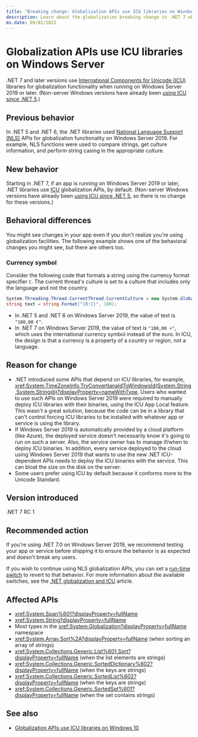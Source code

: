 ```yaml
---
title: "Breaking change: Globalization APIs use ICU libraries on Windows Server"
description: Learn about the globalization breaking change in .NET 7 where ICU libraries are used for globalization functionality instead of NLS on Windows Server.
ms.date: 09/01/2022
---
```

# Globalization APIs use ICU libraries on Windows Server

.NET 7 and later versions use [International Components for Unicode (ICU)](http://site.icu-project.org/home) libraries for globalization functionality when running on Windows Server 2019 or later. (Non-server Windows versions have already been [using ICU since .NET 5](../5.0/icu-globalization-api.md).)

## Previous behavior

In .NET 5 and .NET 6, the .NET libraries used [National Language Support (NLS)](/windows/win32/intl/national-language-support) APIs for globalization functionality on Windows Server 2019. For example, NLS functions were used to compare strings, get culture information, and perform string casing in the appropriate culture.

## New behavior

Starting in .NET 7, if an app is running on Windows Server 2019 or later, .NET libraries use [ICU](http://site.icu-project.org/home) globalization APIs, by default. (Non-server Windows versions have already been [using ICU since .NET 5](../5.0/icu-globalization-api.md), so there is no change for these versions.)

## Behavioral differences

You might see changes in your app even if you don't realize you're using globalization facilities. The following example shows one of the behavioral changes you might see, but there are others too.

### Currency symbol

Consider the following code that formats a string using the currency format specifier `C`. The current thread's culture is set to a culture that includes only the language and not the country.

```csharp
System.Threading.Thread.CurrentThread.CurrentCulture = new System.Globalization.CultureInfo("de");
string text = string.Format("{0:C}", 100);
```

- In .NET 5 and .NET 6 on Windows Server 2019, the value of text is `"100,00 €"`.
- In .NET 7 on Windows Server 2019, the value of text is `"100,00 ¤"`, which uses the international currency symbol instead of the euro. In ICU, the design is that a currency is a property of a country or region, not a language.

## Reason for change

- .NET introduced some APIs that depend on ICU libraries, for example, <xref:System.TimeZoneInfo.TryConvertIanaIdToWindowsId(System.String,System.String@)?displayProperty=nameWithType>. Users who wanted to use such APIs on Windows Server 2019 were required to manually deploy ICU libraries with their binaries, using the ICU App Local feature. This wasn't a great solution, because the code can be in a library that can't control forcing ICU libraries to be installed with whatever app or service is using the library.
- If Windows Server 2019 is automatically provided by a cloud platform (like Azure), the deployed service doesn't necessarily know it's going to run on such a server. Also, the service owner has to manage if/when to deploy ICU binaries. In addition, every service deployed to the cloud using Windows Server 2019 that wants to use the new .NET ICU-dependent APIs needs to deploy the ICU binaries with the service. This can bloat the size on the disk on the server.
- Some users prefer using ICU by default because it conforms more to the Unicode Standard.

## Version introduced

.NET 7 RC 1

## Recommended action

If you're using .NET 7.0 on Windows Server 2019, we recommend testing your app or service before shipping it to ensure the behavior is as expected and doesn't break any users.

If you wish to continue using NLS globalization APIs, you can set a [run-time switch](../../../runtime-config/globalization.md#nls) to revert to that behavior. For more information about the available switches, see the [.NET globalization and ICU](../../../../core/extensions/globalization-icu.md) article.

## Affected APIs

- <xref:System.Span%601?displayProperty=fullName>
- <xref:System.String?displayProperty=fullName>
- Most types in the <xref:System.Globalization?displayProperty=fullName> namespace
- <xref:System.Array.Sort%2A?displayProperty=fullName> (when sorting an array of strings)
- <xref:System.Collections.Generic.List%601.Sort?displayProperty=fullName> (when the list elements are strings)
- <xref:System.Collections.Generic.SortedDictionary%602?displayProperty=fullName> (when the keys are strings)
- <xref:System.Collections.Generic.SortedList%602?displayProperty=fullName> (when the keys are strings)
- <xref:System.Collections.Generic.SortedSet%601?displayProperty=fullName> (when the set contains strings)

## See also

- [Globalization APIs use ICU libraries on Windows 10](../5.0/icu-globalization-api.md)
